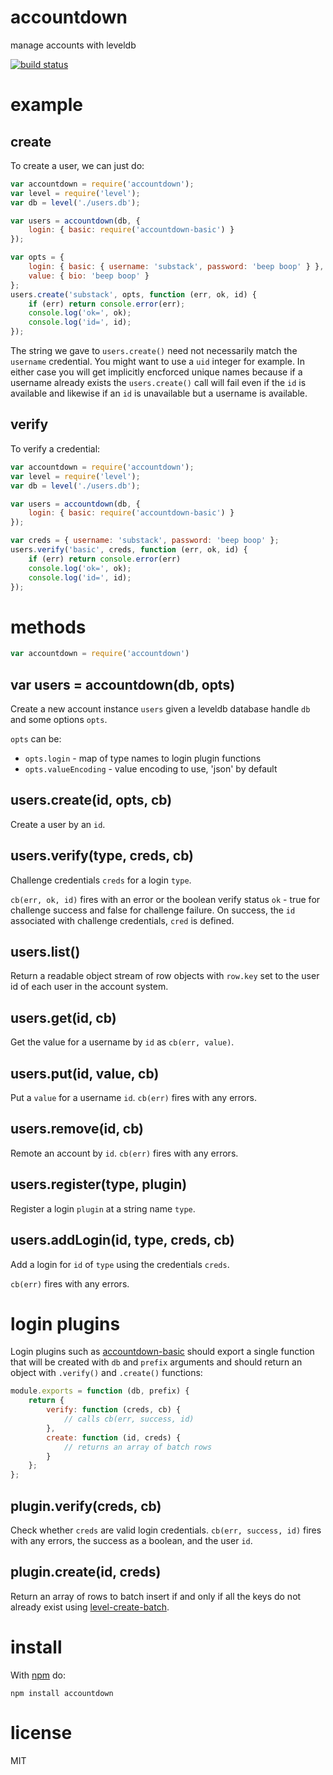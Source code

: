 # accountdown

manage accounts with leveldb

[![build status](https://secure.travis-ci.org/substack/accountdown.png)](http://travis-ci.org/substack/accountdown)

# example

## create

To create a user, we can just do:

``` js
var accountdown = require('accountdown');
var level = require('level');
var db = level('./users.db');

var users = accountdown(db, {
    login: { basic: require('accountdown-basic') }
});

var opts = {
    login: { basic: { username: 'substack', password: 'beep boop' } },
    value: { bio: 'beep boop' }
};
users.create('substack', opts, function (err, ok, id) {
    if (err) return console.error(err);
    console.log('ok=', ok);
    console.log('id=', id);
});
```

The string we gave to `users.create()` need not necessarily match the `username`
credential. You might want to use a `uid` integer for example. In either case
you will get implicitly encforced unique names because if a username already
exists the `users.create()` call will fail even if the `id` is available and
likewise if an `id` is unavailable but a username is available.

## verify

To verify a credential:

``` js
var accountdown = require('accountdown');
var level = require('level');
var db = level('./users.db');

var users = accountdown(db, {
    login: { basic: require('accountdown-basic') }
});

var creds = { username: 'substack', password: 'beep boop' };
users.verify('basic', creds, function (err, ok, id) {
    if (err) return console.error(err)
    console.log('ok=', ok);
    console.log('id=', id);
});
```

# methods

``` js
var accountdown = require('accountdown')
```

## var users = accountdown(db, opts)

Create a new account instance `users` given a leveldb database handle `db` and
some options `opts`.

`opts` can be:

* `opts.login` - map of type names to login plugin functions
* `opts.valueEncoding` - value encoding to use, 'json' by default

## users.create(id, opts, cb)

Create a user by an `id`.

## users.verify(type, creds, cb)

Challenge credentials `creds` for a login `type`.

`cb(err, ok, id)` fires with an error or the boolean verify status `ok` - true
for challenge success and false for challenge failure. On success, the `id`
associated with challenge credentials, `cred` is defined.

## users.list()

Return a readable object stream of row objects with `row.key` set to the user id
of each user in the account system.

## users.get(id, cb)

Get the value for a username by `id` as `cb(err, value)`.

## users.put(id, value, cb)

Put a `value` for a username `id`. `cb(err)` fires with any errors.

## users.remove(id, cb)

Remote an account by `id`. `cb(err)` fires with any errors.

## users.register(type, plugin)

Register a login `plugin` at a string name `type`.

## users.addLogin(id, type, creds, cb)

Add a login for `id` of `type` using the credentials `creds`.

`cb(err)` fires with any errors.

# login plugins

Login plugins such as
[accountdown-basic](https://npmjs.org/package/accountdown-basic)
should export a single function that will be created with `db` and `prefix`
arguments and should return an object with `.verify()` and `.create()`
functions:

``` js
module.exports = function (db, prefix) {
    return {
        verify: function (creds, cb) {
            // calls cb(err, success, id)
        },
        create: function (id, creds) {
            // returns an array of batch rows
        }
    };
};
```

## plugin.verify(creds, cb)

Check whether `creds` are valid login credentials.
`cb(err, success, id)` fires with any errors, the success as a boolean, and the
user `id`.

## plugin.create(id, creds)

Return an array of rows to batch insert if and only if all the keys do not
already exist using
[level-create-batch](https://npmjs.org/package/level-create-batch).

# install

With [npm](https://npmjs.org) do:

```
npm install accountdown
```

# license

MIT
